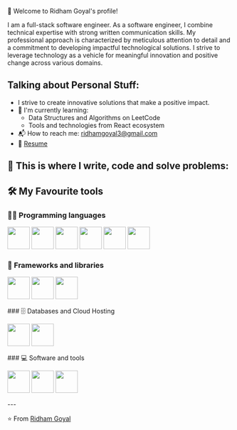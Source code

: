 👋 Welcome to Ridham Goyal's profile!  

I am a full-stack software engineer. 
As a software engineer, I combine technical expertise with strong written communication skills. My professional approach is characterized by meticulous attention to detail and a commitment to developing impactful technological solutions.
I strive to leverage technology as a vehicle for meaningful innovation and positive change across various domains.
 
## Talking about Personal Stuff: 
- I strive to create innovative solutions that make a positive impact.
- 🌱 I'm currently learning: 
  - Data Structures and Algorithms on LeetCode 
  - Tools and technologies from React ecosystem  
- 📬 How to reach me: ridhamgoyal3@gmail.com 
- 📝 [Resume](your-resume-link-here)

## 💪 This is where I write, code and solve problems:

## 🛠️ My Favourite tools 

### 👨‍💻 Programming languages 
<p align="left>
<img src="https://cdn.jsdelivr.net/gh/devicons/devicon/icons/html5/html5-original.svg" width="50" height="50"/></t>
<img src="https://cdn.jsdelivr.net/gh/devicons/devicon/icons/css3/css3-original.svg" width="50" height="50"/></t>
<img src="https://cdn.jsdelivr.net/gh/devicons/devicon/icons/javascript/javascript-original.svg" width="50" height="50"/></t>
<img src="https://cdn.jsdelivr.net/gh/devicons/devicon/icons/nodejs/nodejs-original.svg" width="50" height="50"/></t>
<img src="https://cdn.jsdelivr.net/gh/devicons/devicon/icons/java/java-original.svg" width="50" height="50"/></t>
<img src="https://cdn.jsdelivr.net/gh/devicons/devicon/icons/python/python-original.svg" width="50" height="50"/></t>
<img src="https://cdn.jsdelivr.net/gh/devicons/devicon/icons/cplusplus/cplusplus-original.svg" width="50" height="50"/></t>
</p>

### 🧰 Frameworks and libraries 
<p align="left>
<img src="https://cdn.jsdelivr.net/gh/devicons/devicon/icons/express/express-original.svg" width="50" height="50"/></t>
<img src="https://cdn.jsdelivr.net/gh/devicons/devicon/icons/react/react-original.svg" width="50" height="50"/></t>
<img src="https://cdn.jsdelivr.net/gh/devicons/devicon/icons/redis/redis-original.svg" width="50" height="50"/></t>
<img src="https://cdn.jsdelivr.net/gh/devicons/devicon/icons/rabbitmq/rabbitmq-original.svg" width="50" height="50"/></t>
</p>
### 🗄️ Databases and Cloud Hosting 
<p align="left>
<img src="https://cdn.jsdelivr.net/gh/devicons/devicon/icons/mongodb/mongodb-original.svg" width="50" height="50"/></t>
<img src="https://cdn.jsdelivr.net/gh/devicons/devicon/icons/mysql/mysql-original.svg" width="50" height="50"/></t>
<img src="https://cdn.jsdelivr.net/gh/devicons/devicon/icons/sequelize/sequelize-original.svg" width="50" height="50"/></t>
</p>
### 💻 Software and tools
<p align="left>
<img src="https://cdn.jsdelivr.net/gh/devicons/devicon/icons/git/git-original.svg" width="50" height="50"/></t>
<img src="https://cdn.jsdelivr.net/gh/devicons/devicon/icons/vscode/vscode-original.svg" width="50" height="50"/></t>
<img src="https://cdn.jsdelivr.net/gh/devicons/devicon/icons/jupyter/jupyter-original.svg" width="50" height="50"/></t>
 <img src="https://cdn.jsdelivr.net/gh/devicons/devicon/icons/postman/postman-original.svg" width="50" height="50"/></t>
<!-- <img src="https://cdn.jsdelivr.net/gh/devicons/devicon/icons/brave/brave-original.svg" width="50" height="50"/></t> -->
</p>
---

⭐️ From [Ridham Goyal](https://github.com/ridhamxdev)

        
